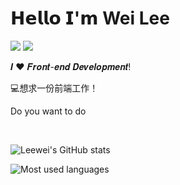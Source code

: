 # 𝗛𝗲𝗹𝗹𝗼 𝗜'𝗺 Wei Lee

[![](https://img.shields.io/badge/Github-leewei0923-brightgreen?&logo=github)](https://github.com/leewei0923)
[![](https://img.shields.io/badge/%E4%B8%AA%E4%BA%BA%E5%8D%9A%E5%AE%A2-xiaoyu-brightgreen)](https://doc.icenew.top/)


𝑰 ❤️ 𝑭𝒓𝒐𝒏𝒕-𝒆𝒏𝒅 𝑫𝒆𝒗𝒆𝒍𝒐𝒑𝒎𝒆𝒏𝒕!

:computer:想求一份前端工作！

Do you want to do

<br>

![Leewei's GitHub stats](https://github-readme-stats.vercel.app/api?username=leewei0923&show_icons=true&count_private=true)

![Most used languages](https://github-readme-stats.vercel.app/api/top-langs/?username=leewei0923&layout=compact&hide_border=true&langs_count=10)
  



